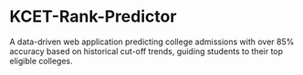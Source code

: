 # KCET-Rank-Predictor
A data-driven web application predicting college admissions with over 85% accuracy based on historical cut-off trends, guiding students to their top eligible colleges.
